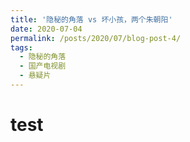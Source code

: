 ```yaml
---
title: '隐秘的角落 vs 坏小孩，两个朱朝阳'
date: 2020-07-04
permalink: /posts/2020/07/blog-post-4/
tags:
  - 隐秘的角落
  - 国产电视剧
  - 悬疑片
---
```


test
======